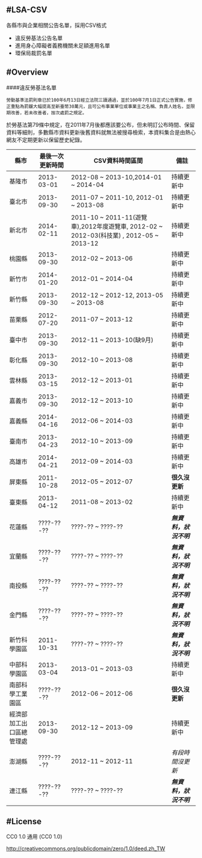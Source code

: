 #LSA-CSV
----------------
各縣市與企業相關公告名單，採用CSV格式

* 違反勞基法公告名單
* 進用身心障礙者義務機關未足額進用名單
* 環保局裁罰名單


#Overview
------------------
####違反勞基法名單

```
勞動基準法罰則章已於100年6月13日經立法院三讀通過，並於100年7月1日正式公告實施，修正重點為罰鍰大幅提高至新臺幣30萬元，且可公布事業單位或事業主之名稱、負責人姓名，並限期改善，若未改善者，按次處罰之規定。 
```
於勞基法第79條中規定，在2011年7月後都應該要公布，但未明訂公布時間、保留資料等細則，多數縣市資料更新後舊資料就無法被搜尋檢索，本資料集合是由熱心網友不定期更新以保留歷史紀錄。


|          縣市         | 最後一次更新時間  |   CSV資料時間區間  |          備註        |
| -------------------- | -------------- | ----------------  | ------------------- |
|         基隆市        |   2013-03-01   | 2012-08 ~ 2013-10,2014-01 ~ 2014-04 | 持續更新中            |
|         臺北市        |   2013-09-30   | 2011-07 ~ 2011-10, 2012-01 ~ 2013-08| 持續更新中            |
|         新北市        |   2014-02-11   | 2011-10 ~ 2011-11(遊覽車),2012年度遊覽車, 2012-02 ~ 2012-03(科技業) , 2012-05 ~ 2013-12 | 持續更新中            |
|         桃園縣        |   2013-09-30   | 2012-02 ~ 2013-06 | 持續更新中            |
|         新竹市        |   2014-01-20   | 2012-01 ~ 2014-04 | 持續更新中            |
|         新竹縣        |   2013-09-30   | 2012-12 ~ 2012-12, 2013-05 ~ 2013-08 | 持續更新中       |
|         苗栗縣        |   2012-07-20   | 2011-07 ~ 2013-12 | 持續更新中            |
|         臺中市        |   2013-09-30   | 2012-11 ~ 2013-10(缺9月) | 持續更新中            |
|         彰化縣        |   2013-09-30   | 2012-10 ~ 2013-08 | 持續更新中            |
|         雲林縣        |   2013-03-15   | 2012-12 ~ 2013-01 | 持續更新中            |
|         嘉義市        |   2013-09-30   | 2012-12 ~ 2013-10 | 持續更新中            |
|         嘉義縣        |   2014-04-16   | 2012-06 ~ 2014-03 | 持續更新中            |
|         臺南市        |   2013-04-23   | 2012-10 ~ 2013-09 | 持續更新中            |
|         高雄市        |   2014-04-21   | 2012-09 ~ 2014-03 | 持續更新中            |
|         屏東縣        |   2011-10-28   | 2012-05 ~ 2012-07 | **很久沒更新**        |
|         臺東縣        |   2013-04-12   | 2011-08 ~ 2013-02 | 持續更新中            |
|         花蓮縣        |   ????-??-??   | ????-?? ~ ????-?? | ***無資料，狀況不明*** |
|         宜蘭縣        |   ????-??-??   | ????-?? ~ ????-?? | ***無資料，狀況不明*** |
|         南投縣        |   ????-??-??   | ????-?? ~ ????-?? | ***無資料，狀況不明*** |
|         金門縣        |   ????-??-??   | ????-?? ~ ????-?? | ***無資料，狀況不明*** |
|      新竹科學園區      |   2011-10-31   | ????-?? ~ ????-?? | ***無資料，狀況不明*** |
|      中部科學園區      |   2013-03-04   | 2013-01 ~ 2013-03 | 持續更新中            |
|    南部科學工業園區     |   ????-??-??   | 2012-06 ~ 2012-06 | **很久沒更新**        |
| 經濟部加工出口區總管理處 |   2013-09-30   | 2012-12 ~ 2013-09 | 持續更新中            |
|         澎湖縣        |   ????-??-??   | 2012-11 ~ 2012-11 | *有段時間沒更新*       |
|         連江縣        |   ????-??-??   | ????-?? ~ ????-?? | ***無資料，狀況不明*** |

#License
-----------------
CC0 1.0 通用 (CC0 1.0) 

http://creativecommons.org/publicdomain/zero/1.0/deed.zh_TW

